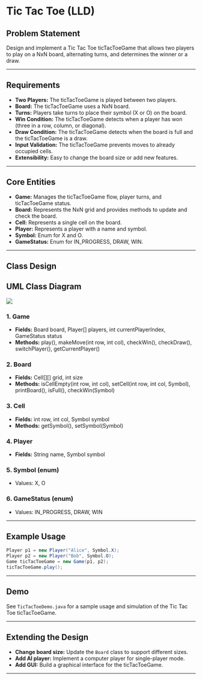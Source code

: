 # Tic Tac Toe (LLD)

## Problem Statement

Design and implement a Tic Tac Toe ticTacToeGame that allows two players to play on a NxN board, alternating turns, and determines the winner or a draw.

---

## Requirements

- **Two Players:** The ticTacToeGame is played between two players.
- **Board:** The ticTacToeGame uses a NxN board.
- **Turns:** Players take turns to place their symbol (X or O) on the board.
- **Win Condition:** The ticTacToeGame detects when a player has won (three in a row, column, or diagonal).
- **Draw Condition:** The ticTacToeGame detects when the board is full and the ticTacToeGame is a draw.
- **Input Validation:** The ticTacToeGame prevents moves to already occupied cells.
- **Extensibility:** Easy to change the board size or add new features.

---

## Core Entities

- **Game:** Manages the ticTacToeGame flow, player turns, and ticTacToeGame status.
- **Board:** Represents the NxN grid and provides methods to update and check the board.
- **Cell:** Represents a single cell on the board.
- **Player:** Represents a player with a name and symbol.
- **Symbol:** Enum for X and O.
- **GameStatus:** Enum for IN_PROGRESS, DRAW, WIN.

---

## Class Design

## UML Class Diagram

![](../../../../uml-diagrams/class-diagrams/tictactoe-class-diagram.png)

### 1. Game
- **Fields:** Board board, Player[] players, int currentPlayerIndex, GameStatus status
- **Methods:** play(), makeMove(int row, int col), checkWin(), checkDraw(), switchPlayer(), getCurrentPlayer()

### 2. Board
- **Fields:** Cell[][] grid, int size
- **Methods:** isCellEmpty(int row, int col), setCell(int row, int col, Symbol), printBoard(), isFull(), checkWin(Symbol)

### 3. Cell
- **Fields:** int row, int col, Symbol symbol
- **Methods:** getSymbol(), setSymbol(Symbol)

### 4. Player
- **Fields:** String name, Symbol symbol

### 5. Symbol (enum)
- Values: X, O

### 6. GameStatus (enum)
- Values: IN_PROGRESS, DRAW, WIN

---

## Example Usage

```java
Player p1 = new Player("Alice", Symbol.X);
Player p2 = new Player("Bob", Symbol.O);
Game ticTacToeGame = new Game(p1, p2);
ticTacToeGame.play();
```

---

## Demo

See `TicTacToeDemo.java` for a sample usage and simulation of the Tic Tac Toe ticTacToeGame.

---

## Extending the Design

- **Change board size:** Update the `Board` class to support different sizes.
- **Add AI player:** Implement a computer player for single-player mode.
- **Add GUI:** Build a graphical interface for the ticTacToeGame.

---